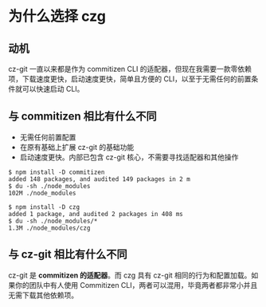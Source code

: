 # 为什么选择 czg

## 动机

cz-git 一直以来都是作为 commitizen CLI 的适配器，但现在我需要一款零依赖项，下载速度更快，启动速度更快，简单且方便的 CLI，以至于无需任何的前置条件就可以快速启动 CLI。

## 与 commitizen 相比有什么不同

- 无需任何前置配置
- 在原有基础上扩展 cz-git 的基础功能
- 启动速度更快。内部已包含 cz-git 核心，不需要寻找适配器和其他操作

```bash{7,9}
$ npm install -D commitizen
added 148 packages, and audited 149 packages in 2 m
$ du -sh ./node_modules
102M ./node_modules

$ npm install -D czg
added 1 package, and audited 2 packages in 408 ms
$ du -sh ./node_modules/*
1.3M ./node_modules/czg
```

## 与 cz-git 相比有什么不同
cz-git 是 **commitizen 的适配器**。而 czg 具有 cz-git 相同的行为和配置加载。如果你的团队中有人使用 Commitizen CLI，两者可以混用，毕竟两者都非常小并且无需下载其他依赖项。

